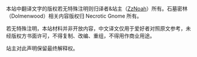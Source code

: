 本站中翻译文字的版权若无特殊注明则归译者&站主（[ZzNoah](https://zznoah.itch.io/)）所有。石墓密林（Dolmenwood）相关内容版权归 Necrotic Gnome 所有。

若无特殊注明，本站材料并非开放内容，中文译文仅用于爱好者对照原文参考，未经版权方书面许可，不得复制、改编、重组，不得用作商业用途。

站主对此声明保留最终解释权。
